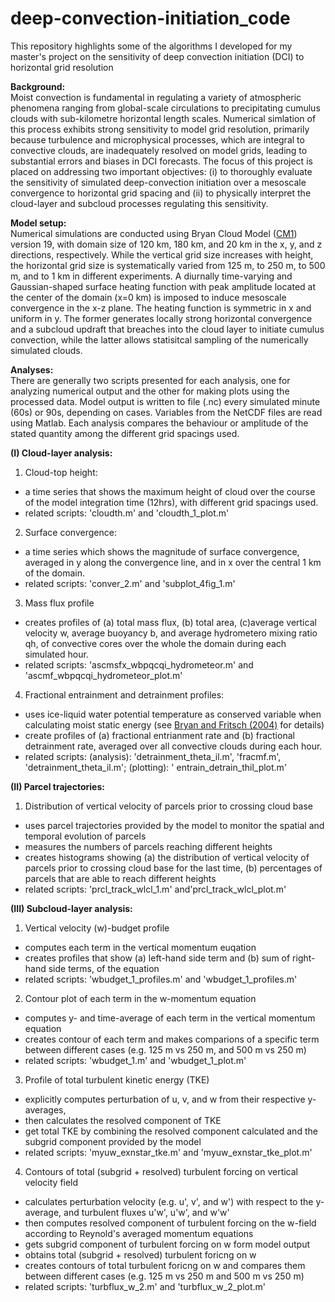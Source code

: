 # deep-convection-initiation_code
This repository highlights some of the algorithms I developed for my master's project on the sensitivity of deep convection initiation (DCI) to horizontal grid resolution

**Background:**\
Moist convection is fundamental in regulating a variety of atmospheric phenomena ranging from global-scale circulations to precipitating cumulus clouds with sub-kilometre horizontal length scales. Numerical simlation of this process exhibits strong sensitivity to model grid resolution, primarily because turbulence and microphysical processes, which are integral to convective clouds, are inadequately resolved on model grids, leading to substantial errors and biases in DCI forecasts. The focus of this project is placed on addressing two important objectives: (i) to thoroughly evaluate the sensitivity of simulated deep-convection initiation over a mesoscale convergence to horizontal grid spacing and (ii) to physically interpret the cloud-layer and subcloud processes regulating this sensitivity.

**Model setup:**\
Numerical simulations are conducted using Bryan Cloud Model ([CM1](https://www2.mmm.ucar.edu/people/bryan/cm1/)) version 19, with domain size of 120 km, 180 km, and 20 km in the x, y, and z directions, respectively. While the vertical grid size increases with height, the horizontal grid size is systematically varied from 125 m, to 250 m, to 500 m, and to 1 km in different experiments. A diurnally time-varying and Gaussian-shaped surface heating function with peak amplitude located at the center of the domain (x=0 km) is imposed to induce mesoscale convergence in the x-z plane. The heating function is symmetric in x and uniform in y. The former generates locally strong horizontal convergence and a subcloud updraft that breaches into the cloud layer to initiate cumulus convection, while the latter allows statisitcal sampling of the numerically simulated clouds.

**Analyses:**\
There are generally two scripts presented for each analysis, one for analyzing numerical output and the other for making plots using the processed data. Model output is written to file (.nc) every simulated minute (60s) or 90s, depending on cases. Variables from the NetCDF files are read using Matlab. Each analysis compares the behaviour or amplitude of the stated quantity among the different grid spacings used. 


**(I) Cloud-layer analysis:**
   1. Cloud-top height:
  * a time series that shows the maximum height of cloud over the course of the model integration time (12hrs), with different grid spacings used.  <br/>
  * related scripts: 'cloudth.m' and 'cloudth_1_plot.m'
  
  2. Surface convergence:
  * a time series which shows the magnitude of surface convergence, averaged in y along the convergence line, and in x over the central 1 km of the domain.  <br/>
  * related scripts: 'conver_2.m' and 'subplot_4fig_1.m'
  
  3. Mass flux profile
  * creates profiles of (a) total mass flux, (b) total area, (c)average vertical velocity w, average buoyancy b, and average hydrometero mixing ratio qh, of convective cores over the whole the domain during each simulated hour.
  * related scripts: 'ascmsfx_wbpqcqi_hydrometeor.m' and 'ascmf_wbpqcqi_hydrometeor_plot.m'
  
  4. Fractional entrainment and detrainment profiles:
  * uses ice-liquid water potential temperature as conserved variable when calculating moist static energy (see [Bryan and Fritsch (2004)](https://doi.org/10.1175/1520-0493(2004)132%3C2421:AROIWP%3E2.0.CO;2) for details)
  * create profiles of (a) fractional entrianment rate and (b) fractional detrainment rate, averaged over all convective clouds during each hour.
  * related scripts: (analysis): 'detrainment_theta_il.m', 'fracmf.m', 'detrainment_theta_il.m'; (plotting): ' entrain_detrain_thil_plot.m'
  
**(II) Parcel trajectories:**
  1. Distribution of vertical velocity of parcels prior to crossing cloud base
  * uses parcel trajectories provided by the model to monitor the spatial and temporal evolution of parcels
  * measures the numbers of parcels reaching different heights
  * creates histograms showing (a) the distribution of vertical velocity of parcels prior to crossing cloud base for the last time, (b) percentages of parcels that are able to reach different heights
  * related scripts: 'prcl_track_wlcl_1.m' and'prcl_track_wlcl_plot.m'

**(III) Subcloud-layer analysis:**
  1. Vertical velocity (w)-budget profile
  * computes each term in the vertical momentum euqation
  * creates profiles that show (a) left-hand side term and (b) sum of right-hand side terms, of the equation  
  * related scripts: 'wbudget_1_profiles.m' and 'wbudget_1_profiles.m'
  
  2. Contour plot of each term in the w-momentum equation
  * computes y- and time-average of each term in the vertical momentum equation
  * creates contour of each term and makes comparions of a specific term between different cases (e.g. 125 m vs 250 m, and 500 m vs 250 m)
  * related scripts: 'wbudget_1.m' and 'wbudget_1_plot.m'
  
  3. Profile of total turbulent kinetic energy (TKE)
  * explicitly computes perturbation of u, v, and w from their respective y-averages,
  * then calculates the resolved component of TKE
  * get total TKE by combining the resolved component calculated and the subgrid component provided by the model
  * related scripts: 'myuw_exnstar_tke.m' and 'myuw_exnstar_tke_plot.m'
  
  4. Contours of total (subgrid + resolved) turbulent forcing on vertical velocity field
  * calculates perturbation velocity (e.g. u', v', and w') with respect to the y-average, and turbulent fluxes u'w', u'w', and w'w'
  * then computes resolved component of turbulent forcing on the w-field according to Reynold's averaged  momentum equations
  * gets subgrid component of turbulent forcing on w form model output
  * obtains total (subgrid + resolved) turbulent foricng on w
  * creates contours of total turbulent foricng on w and compares them between different cases (e.g. 125 m vs 250 m and 500 m vs 250 m)
  * related scripts: 'turbflux_w_2.m' and 'turbflux_w_2_plot.m'
